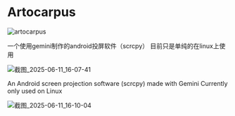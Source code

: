 # Artocarpus

![artocarpus](https://github.com/user-attachments/assets/290bbf63-14cd-4c6b-92a7-b8d732462ecc)




一个使用gemini制作的android投屏软件（scrcpy）
目前只是单纯的在linux上使用



![截图_2025-06-11_16-07-41](https://github.com/user-attachments/assets/7f3bf7d4-2d6c-4aa9-a67f-4fd2272b9fe4)











An Android screen projection software (scrcpy) made with Gemini
Currently only used on Linux



![截图_2025-06-11_16-10-04](https://github.com/user-attachments/assets/04c167a5-2545-49a4-bb76-9cb23b8d3ea7)

